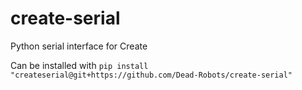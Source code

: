 # create-serial

Python serial interface for Create

Can be installed with `pip install "createserial@git+https://github.com/Dead-Robots/create-serial"`